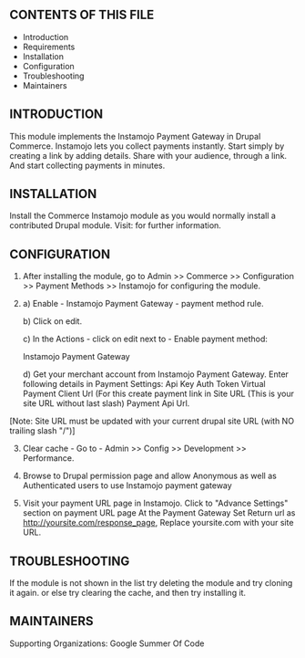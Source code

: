 CONTENTS OF THIS FILE
---------------------

 * Introduction
 * Requirements
 * Installation
 * Configuration
 * Troubleshooting
 * Maintainers


INTRODUCTION
------------

This module implements the Instamojo Payment Gateway in Drupal Commerce.
Instamojo lets you collect payments instantly. Start simply by creating a link
by adding details. Share with your audience, through a link. And start
collecting payments in minutes.


INSTALLATION
------------

Install the Commerce Instamojo module as you would normally install a
contributed Drupal module.
Visit:
for further information.


CONFIGURATION
-------------

1. After installing the module, go to
Admin >> Commerce >> Configuration >> Payment Methods >> Instamojo for
configuring the module.

2. a) Enable - Instamojo Payment Gateway - payment method rule.

   b) Click on edit.

   c) In the Actions - click on edit next to - Enable payment method:

      Instamojo Payment Gateway

   d) Get your merchant account from Instamojo Payment Gateway. Enter following
    details in Payment Settings:
	    Api Key
		Auth Token
		Virtual Payment Client Url (For this create payment link in
		Site URL (This is your site URL without last slash)
		Payment Api Url.

 [Note: Site URL must be updated with your current drupal site URL (with NO
   trailing slash "/")]

3. Clear cache - Go to - Admin >> Config >> Development >> Performance.

4. Browse to Drupal permission page and allow Anonymous as well as
     Authenticated users to use Instamojo payment gateway

5. Visit your payment URL page in Instamojo. Click to "Advance Settings"
     section on payment URL page At the Payment Gateway Set Return url as
   http://yoursite.com/response_page, Replace yoursite.com with your site URL.


TROUBLESHOOTING
---------------

If the module is not shown in the list try deleting the module and try
cloning it again. or else try clearing the cache, and then try
installing it.


MAINTAINERS
-----------

Supporting Organizations:
Google Summer Of Code 
